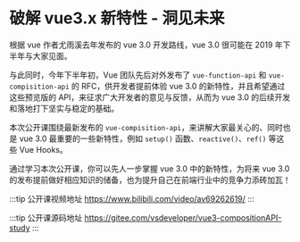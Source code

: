 # 破解 vue3.x 新特性 - 洞见未来

根据 vue 作者尤雨溪去年发布的 vue 3.0 开发路线，vue 3.0 很可能在 2019 年下半年与大家见面。

与此同时，今年下半年初，Vue 团队先后对外发布了 `vue-function-api` 和 `vue-compisition-api` 的 RFC，供开发者提前体验 vue 3.0 的新特性，并且希望通过这些预览版的 API，来征求广大开发者的意见与反馈，从而为 vue 3.0 的后续开发和落地打下坚实与稳定的基础。

本次公开课围绕最新发布的 `vue-compisition-api`，来讲解大家最关心的、同时也是 vue 3.0 最重要的一些新特性，例如 `setup()` 函数、`reactive()`、`ref()` 等这些 Vue Hooks。

通过学习本次公开课，你可以先人一步掌握 vue 3.0 中的新特性，为将来 vue 3.0 的发布提前做好相应知识的储备，也为提升自己在前端行业中的竞争力添砖加瓦！

:::tip
公开课视频地址 https://www.bilibili.com/video/av69262619/
:::

:::tip
公开课源码地址 https://gitee.com/vsdeveloper/vue3-compositionAPI-study
:::
